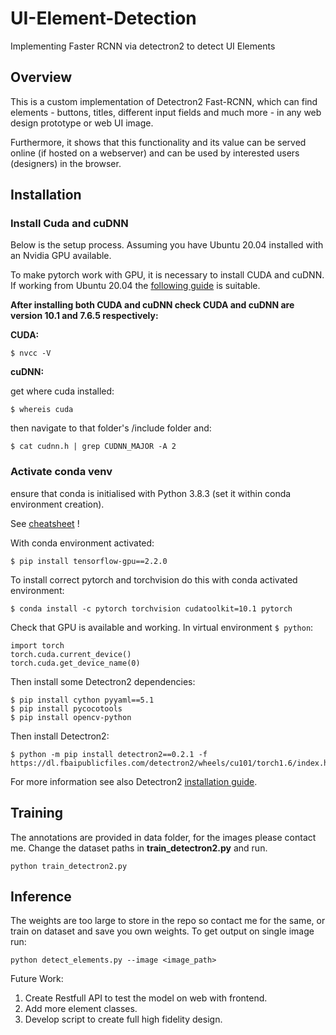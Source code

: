 # UI-Element-Detection
Implementing Faster RCNN via detectron2 to detect UI Elements


## Overview

This is a custom implementation of Detectron2 Fast-RCNN, which can find elements - buttons, titles, different input fields and much more - in any web design prototype or web UI image. 

Furthermore, it shows that this functionality and its value can be served online (if hosted on a webserver) and can be used by interested users (designers) in the browser.

## Installation

### Install Cuda and cuDNN

Below is the setup process. Assuming you have Ubuntu 20.04 installed with an Nvidia GPU available.

To make pytorch work with GPU, it is necessary to install CUDA and cuDNN. If working from Ubuntu 20.04 the [following guide](https://askubuntu.com/questions/1230645/when-is-cuda-gonna-be-released-for-ubuntu-20-04) is suitable.
  

**After installing both CUDA and cuDNN check CUDA and cuDNN are version 10.1 and 7.6.5 respectively:**

**CUDA:**

    $ nvcc -V

**cuDNN:**

get where cuda installed:

    $ whereis cuda
then navigate to that folder's /include folder and: 

    $ cat cudnn.h | grep CUDNN_MAJOR -A 2

  
  

### Activate conda venv

ensure that conda is initialised with Python 3.8.3 (set it within conda environment creation). 

See [cheatsheet](https://docs.conda.io/projects/conda/en/4.6.0/_downloads/52a95608c49671267e40c689e0bc00ca/conda-cheatsheet.pdf) !

With conda environment activated:

    $ pip install tensorflow-gpu==2.2.0

To install correct pytorch and torchvision do this with conda activated environment:

    $ conda install -c pytorch torchvision cudatoolkit=10.1 pytorch

Check that GPU is available and working. In virtual environment `$ python`:

    import torch
    torch.cuda.current_device()
    torch.cuda.get_device_name(0)

Then install some Detectron2 dependencies:

    $ pip install cython pyyaml==5.1
    $ pip install pycocotools
    $ pip install opencv-python

Then install Detectron2:

    $ python -m pip install detectron2==0.2.1 -f https://dl.fbaipublicfiles.com/detectron2/wheels/cu101/torch1.6/index.html

For more information see also Detectron2 [installation guide](https://github.com/facebookresearch/detectron2/blob/master/INSTALL.md). 

## Training
The annotations are provided in data folder, for the images please contact me. Change the dataset paths in **train_detectron2.py** and run.
```
python train_detectron2.py
```

## Inference
The weights are too large to store in the repo so contact me for the same, or train on dataset and save you own weights.
To get output on single image run:
```
python detect_elements.py --image <image_path>
```

Future Work:
1. Create Restfull API to test the model on web with frontend.
2. Add more element classes.
3. Develop script to create full high fidelity design. 

